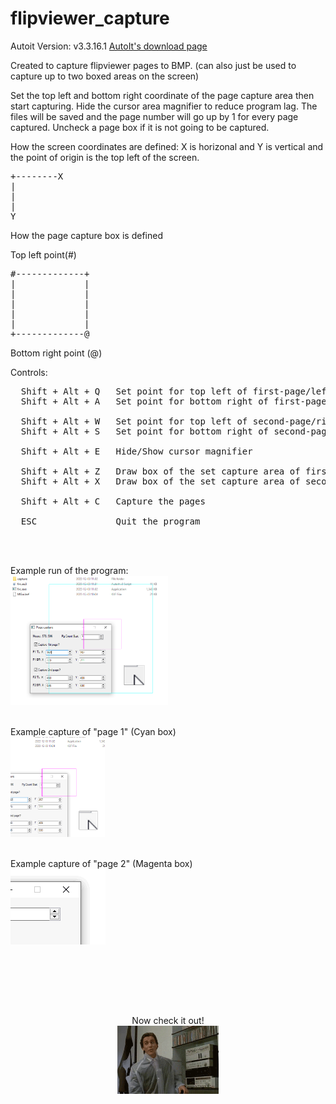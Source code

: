 # flipviewer_capture
Autoit Version: v3.3.16.1
[AutoIt's download page](https://www.autoitscript.com/site/autoit/downloads/ "https://www.autoitscript.com/site/autoit/downloads/")

Created to capture flipviewer pages to BMP. (can also just be used to capture up to two boxed areas on the screen)

Set the top left and bottom right coordinate of the page capture area then start capturing.
Hide the cursor area magnifier to reduce program lag.
The files will be saved and the page number will go up by 1 for every page captured.
Uncheck a page box if it is not going to be captured.


How the screen coordinates are defined: X is horizonal and Y is vertical and the point of origin is the top left of the screen.

<pre>
+--------X
|
|
|
Y
</pre>


How the page capture box is defined

Top left point(#)  
<pre>
#-------------+
|             |
|             |
|             |
|             |
|             |
+-------------@
</pre>
Bottom right point (@)



Controls:
<pre>
  Shift + Alt + Q   Set point for top left of first-page/left-page
  Shift + Alt + A   Set point for bottom right of first-page/left-page

  Shift + Alt + W   Set point for top left of second-page/right-page
  Shift + Alt + S   Set point for bottom right of second-page/right-page

  Shift + Alt + E   Hide/Show cursor magnifier

  Shift + Alt + Z   Draw box of the set capture area of first/left page
  Shift + Alt + X   Draw box of the set capture area of second/right page

  Shift + Alt + C   Capture the pages
  
  ESC               Quit the program
</pre>

<br />
<br />

Example run of the program:
<br />
<img align="center" width="50%" src="/Examples/Example Run.png">
<br />
<br />
<br />
Example capture of "page 1" (Cyan box)
<br />
<img align="center" width="30%" src="/Examples/1.png">
<br />
<br />
<br />
Example capture of "page 2" (Magenta box)
<br />
<img align="center"  src="/Examples/2.png">



<br />
<br />
<br />
<br />
<br />
        


<p width="100%" align="center">
Now check it out!
<br/>
<img align="center" width="32%" src="checkit.gif">
</p>
